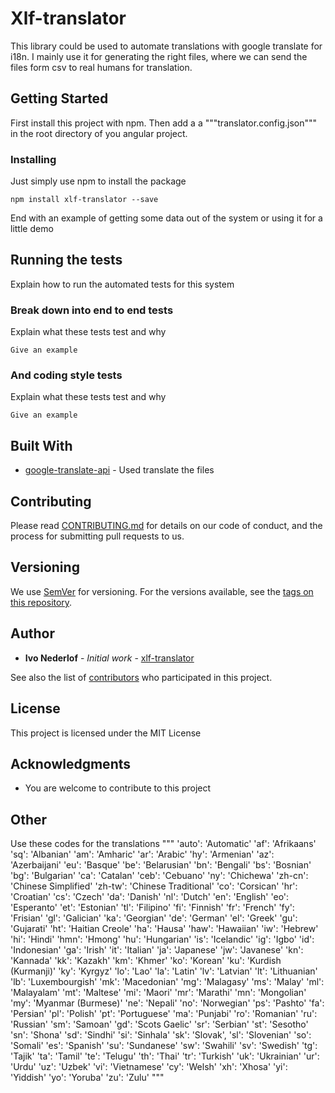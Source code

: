 # Xlf-translator

This library could be used to automate translations with google translate for i18n. I mainly use it for generating the right files,
where we can send the files form csv to real humans for translation.

## Getting Started

First install this project with npm. Then add a a """translator.config.json""" in the root directory of you angular project.

### Installing

Just simply use npm to install the package

```
npm install xlf-translator --save
```

End with an example of getting some data out of the system or using it for a little demo

## Running the tests

Explain how to run the automated tests for this system

### Break down into end to end tests

Explain what these tests test and why

```
Give an example
```

### And coding style tests

Explain what these tests test and why

```
Give an example
```

## Built With

* [google-translate-api](https://github.com/matheuss/google-translate-api) - Used translate the files

## Contributing

Please read [CONTRIBUTING.md](https://gist.github.com/PurpleBooth/b24679402957c63ec426) for details on our code of conduct, and the process for submitting pull requests to us.

## Versioning

We use [SemVer](http://semver.org/) for versioning. For the versions available, see the [tags on this repository](https://github.com/your/project/tags).

## Author

* **Ivo Nederlof** - *Initial work* - [xlf-translator](https://github.com/ivonederlof/xlf-translator)

See also the list of [contributors](https://github.com/your/project/contributors) who participated in this project.

## License

This project is licensed under the MIT License

## Acknowledgments

* You are welcome to contribute to this project

## Other

Use these codes for the translations
"""
'auto': 'Automatic'
'af': 'Afrikaans'
'sq': 'Albanian'
'am': 'Amharic'
'ar': 'Arabic'
'hy': 'Armenian'
'az': 'Azerbaijani'
'eu': 'Basque'
'be': 'Belarusian'
'bn': 'Bengali'
'bs': 'Bosnian'
'bg': 'Bulgarian'
'ca': 'Catalan'
'ceb': 'Cebuano'
'ny': 'Chichewa'
'zh-cn': 'Chinese Simplified'
'zh-tw': 'Chinese Traditional'
'co': 'Corsican'
'hr': 'Croatian'
'cs': 'Czech'
'da': 'Danish'
'nl': 'Dutch'
'en': 'English'
'eo': 'Esperanto'
'et': 'Estonian'
'tl': 'Filipino'
'fi': 'Finnish'
'fr': 'French'
'fy': 'Frisian'
'gl': 'Galician'
'ka': 'Georgian'
'de': 'German'
'el': 'Greek'
'gu': 'Gujarati'
'ht': 'Haitian Creole'
'ha': 'Hausa'
'haw': 'Hawaiian'
'iw': 'Hebrew'
'hi': 'Hindi'
'hmn': 'Hmong'
'hu': 'Hungarian'
'is': 'Icelandic'
'ig': 'Igbo'
'id': 'Indonesian'
'ga': 'Irish'
'it': 'Italian'
'ja': 'Japanese'
'jw': 'Javanese'
'kn': 'Kannada'
'kk': 'Kazakh'
'km': 'Khmer'
'ko': 'Korean'
'ku': 'Kurdish (Kurmanji)'
'ky': 'Kyrgyz'
'lo': 'Lao'
'la': 'Latin'
'lv': 'Latvian'
'lt': 'Lithuanian'
'lb': 'Luxembourgish'
'mk': 'Macedonian'
'mg': 'Malagasy'
'ms': 'Malay'
'ml': 'Malayalam'
'mt': 'Maltese'
'mi': 'Maori'
'mr': 'Marathi'
'mn': 'Mongolian'
'my': 'Myanmar (Burmese)'
'ne': 'Nepali'
'no': 'Norwegian'
'ps': 'Pashto'
'fa': 'Persian'
'pl': 'Polish'
'pt': 'Portuguese'
'ma': 'Punjabi'
'ro': 'Romanian'
'ru': 'Russian'
'sm': 'Samoan'
'gd': 'Scots Gaelic'
'sr': 'Serbian'
'st': 'Sesotho'
'sn': 'Shona'
'sd': 'Sindhi'
'si': 'Sinhala'
'sk': 'Slovak',
'sl': 'Slovenian'
'so': 'Somali'
'es': 'Spanish'
'su': 'Sundanese'
'sw': 'Swahili'
'sv': 'Swedish'
'tg': 'Tajik'
'ta': 'Tamil'
'te': 'Telugu'
'th': 'Thai'
'tr': 'Turkish'
'uk': 'Ukrainian'
'ur': 'Urdu'
'uz': 'Uzbek'
'vi': 'Vietnamese'
'cy': 'Welsh'
'xh': 'Xhosa'
'yi': 'Yiddish'
'yo': 'Yoruba'
'zu': 'Zulu'
"""
